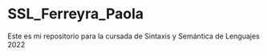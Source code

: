 # SSL_Ferreyra_Paola
Este es mi repositorio para la cursada de Sintaxis y Semántica de Lenguajes 2022
